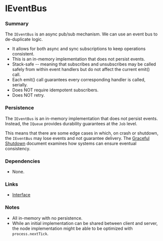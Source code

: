 # IEventBus

### Summary

The `IEventBus` is an async pub/sub mechanism. We can use an event bus to de-duplicate logic.

- It allows for both async and sync subscriptions to keep operations consistent.
- This is an in-memory implementation that does not persist events.
- Stack-safe -- meaning that subscribes and unsubscribes may be called safely from within event handlers but do not affect the current emit() call.
- Each emit() call guarantees every corresponding handler is called, serially.
- Does NOT require idempotent subscribers.
- Does NOT retry.

### Persistence

The `IEventBus` is an in-memory implementation that does not persist events. Instead, the `IQueue` provides durability guarantees at the `Job` level.

This means that there are some edge cases in which, on crash or shutdown, the `IEventBus` may lose events and not guarantee delivery. The [Graceful Shutdown](../GracefulShutdown/index.md) document examines how systems can ensure eventual consistency.

### Dependencies

- None.

### Links

- [Interface](interface.md)

### Notes

- All in-memory with no persistence.
- While an initial implementation can be shared between client and server, the node implementation might be able to be optimized with `process.nextTick`.
